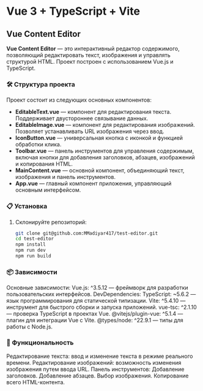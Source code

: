 # Vue 3 + TypeScript + Vite

## Vue Content Editor

**Vue Content Editor** — это интерактивный редактор содержимого, позволяющий редактировать текст, изображения и управлять структурой HTML. Проект построен с использованием Vue.js и TypeScript.

### 🛠️ Структура проекта

Проект состоит из следующих основных компонентов:

- **EditableText.vue** — компонент для редактирования текста. Поддерживает двустороннее связывание данных.
- **EditableImage.vue** — компонент для редактирования изображений. Позволяет устанавливать URL изображения через ввод.
- **IconButton.vue** — универсальная кнопка с иконкой и функцией обработки клика.
- **Toolbar.vue** — панель инструментов для управления содержимым, включая кнопки для добавления заголовков, абзацев, изображений и копирования HTML.
- **MainContent.vue** — основной компонент, объединяющий текст, изображения и панель инструментов.
- **App.vue** — главный компонент приложения, управляющий основным интерфейсом.

### 📋 Установка

1. Склонируйте репозиторий:


   ```bash
   git clone git@github.com:MMadiyar417/test-editor.git
   cd test-editor
   npm install
   npm run dev
   npm run build 


### 📦 Зависимости
Основные зависимости:
Vue.js: ^3.5.12 — фреймворк для разработки пользовательских интерфейсов.
DevDependencies:
TypeScript: ~5.6.2 — язык программирования для статической типизации.
Vite: ^5.4.10 — инструмент для быстрого сборки и запуска приложений.
vue-tsc: ^2.1.10 — проверка TypeScript в проектах Vue.
@vitejs/plugin-vue: ^5.1.4 — плагин для интеграции Vue с Vite.
@types/node: ^22.9.1 — типы для работы с Node.js.
### 🔑 Функциональность
Редактирование текста: ввод и изменение текста в режиме реального времени.
Редактирование изображений: возможность изменения изображения путем ввода URL.
Панель инструментов:
Добавление заголовков.
Добавление абзацев.
Выбор изображения.
Копирование всего HTML-контента.

